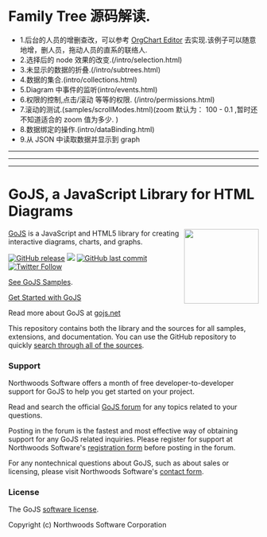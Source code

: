 # Family Tree 源码解读.

* 1.后台的人员的增删查改，可以参考 [OrgChart Editor](https://gojs.net/latest/samples/orgChartEditor.html) 去实现.该例子可以随意地增，删人员，拖动人员的直系的联络人.
* 2.选择后的 node 效果的改变.(/intro/selection.html)
* 3.未显示的数据的折叠.(/intro/subtrees.html)
* 4.数据的集合.(intro/collections.html)
* 5.Diagram 中事件的监听(intro/events.html)
* 6.权限的控制,点击/滚动 等等的权限. (/intro/permissions.html)
* 7.滚动的测试.(samples/scrollModes.html)(zoom 默认为： 100 - 0.1 ,暂时还不知道适合的 zoom 值为多少. )
* 8.数据绑定的操作.(intro/dataBinding.html)
* 9.从 JSON 中读取数据并显示到 graph

***
***
***

GoJS, a JavaScript Library for HTML Diagrams
============================================

<img align="right" height="150" src="https://www.nwoods.com/images/go.png">

[GoJS](https://gojs.net) is a JavaScript and HTML5 library for creating interactive diagrams, charts, and graphs.

[![GitHub release](https://img.shields.io/github/release/NorthwoodsSoftware/GoJS.svg)]()
[![](https://img.shields.io/github/issues-raw/NorthwoodsSoftware/GoJS.svg)]()
[![GitHub last commit](https://img.shields.io/github/last-commit/NorthwoodsSoftware/GoJS.svg)]()
[![Twitter Follow](https://img.shields.io/twitter/follow/NorthwoodsGo.svg?style=social&label=Follow)](https://twitter.com/NorthwoodsGo)

[See GoJS Samples](https://gojs.net/latest/samples).

[Get Started with GoJS](https://gojs.net/latest/learn)

Read more about GoJS at [gojs.net](https://gojs.net)

This repository contains both the library and the sources for all samples, extensions, and documentation.
You can use the GitHub repository to quickly [search through all of the sources](https://github.com/NorthwoodsSoftware/GoJS-Samples/search?q=setDataProperty&type=Code).


<h3>Support</h3>

Northwoods Software offers a month of free developer-to-developer support for GoJS to help you get started on your project.

Read and search the official <a href="https://forum.nwoods.com/c/gojs">GoJS forum</a> for any topics related to your questions.

Posting in the forum is the fastest and most effective way of obtaining support for any GoJS related inquiries.
Please register for support at Northwoods Software's <a href="https://www.nwoods.com/products/register.html">registration form</a> before posting in the forum.

For any nontechnical questions about GoJS, such as about sales or licensing,
please visit Northwoods Software's <a href="https://www.nwoods.com/contact.html">contact form</a>.


<h3>License</h3>

The GoJS <a href="https://gojs.net/latest/doc/license.html">software license</a>.

Copyright (c) Northwoods Software Corporation